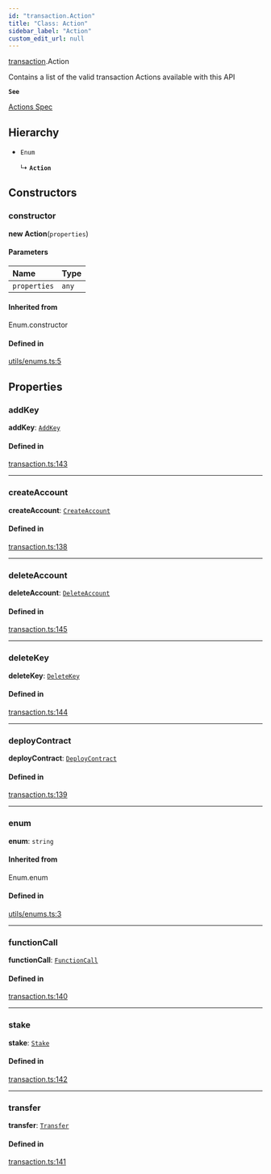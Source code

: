 ```yaml
---
id: "transaction.Action"
title: "Class: Action"
sidebar_label: "Action"
custom_edit_url: null
---
```


[transaction](../modules/transaction.md).Action

Contains a list of the valid transaction Actions available with this API

**`See`**

[Actions Spec](https://nomicon.io/RuntimeSpec/Actions.html)

## Hierarchy

- `Enum`

  ↳ **`Action`**

## Constructors

### constructor

**new Action**(`properties`)

#### Parameters

| Name | Type |
| :------ | :------ |
| `properties` | `any` |

#### Inherited from

Enum.constructor

#### Defined in

[utils/enums.ts:5](https://github.com/maxhr/near--near-api-js/blob/d8efa7d5/packages/near-api-js/src/utils/enums.ts#L5)

## Properties

### addKey

 **addKey**: [`AddKey`](transaction.AddKey.md)

#### Defined in

[transaction.ts:143](https://github.com/maxhr/near--near-api-js/blob/d8efa7d5/packages/near-api-js/src/transaction.ts#L143)

___

### createAccount

 **createAccount**: [`CreateAccount`](transaction.CreateAccount.md)

#### Defined in

[transaction.ts:138](https://github.com/maxhr/near--near-api-js/blob/d8efa7d5/packages/near-api-js/src/transaction.ts#L138)

___

### deleteAccount

 **deleteAccount**: [`DeleteAccount`](transaction.DeleteAccount.md)

#### Defined in

[transaction.ts:145](https://github.com/maxhr/near--near-api-js/blob/d8efa7d5/packages/near-api-js/src/transaction.ts#L145)

___

### deleteKey

 **deleteKey**: [`DeleteKey`](transaction.DeleteKey.md)

#### Defined in

[transaction.ts:144](https://github.com/maxhr/near--near-api-js/blob/d8efa7d5/packages/near-api-js/src/transaction.ts#L144)

___

### deployContract

 **deployContract**: [`DeployContract`](transaction.DeployContract.md)

#### Defined in

[transaction.ts:139](https://github.com/maxhr/near--near-api-js/blob/d8efa7d5/packages/near-api-js/src/transaction.ts#L139)

___

### enum

 **enum**: `string`

#### Inherited from

Enum.enum

#### Defined in

[utils/enums.ts:3](https://github.com/maxhr/near--near-api-js/blob/d8efa7d5/packages/near-api-js/src/utils/enums.ts#L3)

___

### functionCall

 **functionCall**: [`FunctionCall`](transaction.FunctionCall.md)

#### Defined in

[transaction.ts:140](https://github.com/maxhr/near--near-api-js/blob/d8efa7d5/packages/near-api-js/src/transaction.ts#L140)

___

### stake

 **stake**: [`Stake`](transaction.Stake.md)

#### Defined in

[transaction.ts:142](https://github.com/maxhr/near--near-api-js/blob/d8efa7d5/packages/near-api-js/src/transaction.ts#L142)

___

### transfer

 **transfer**: [`Transfer`](transaction.Transfer.md)

#### Defined in

[transaction.ts:141](https://github.com/maxhr/near--near-api-js/blob/d8efa7d5/packages/near-api-js/src/transaction.ts#L141)
